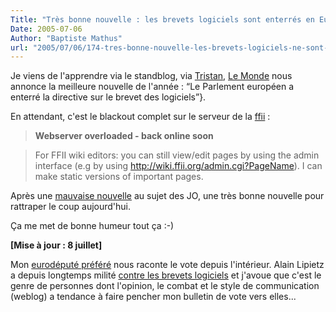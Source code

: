 ```yaml
---
Title: "Très bonne nouvelle : les brevets logiciels sont enterrés en Europe !"
Date: 2005-07-06
Author: "Baptiste Mathus"
url: "2005/07/06/174-tres-bonne-nouvelle-les-brevets-logiciels-ne-sont-pas-passes"
---
```




Je viens de l'apprendre via le standblog, via
[Tristan](http://standblog.org/blog/2005/07/06/93114241-victoire-pas-de-brevets-logiciels-en-europe),
[Le
Monde](http://www.lemonde.fr/web/article/0,1-0@2-3214,36-669825,0.html)
nous annonce la meilleure nouvelle de l'année : “Le Parlement européen a
enterré la directive sur le brevet des logiciels”}.

En attendant, c'est le blackout complet sur le serveur de la
[ffii](http://ffii.org) :

> **Webserver overloaded - back online soon**

> For FFII wiki editors: you can still view/edit pages by using the
> admin interface (e.g by using
> http://wiki.ffii.org/admin.cgi?PageName). I can make static versions
> of important pages.

Après une [mauvaise
nouvelle](http://batmat.net/blog/2005/07/06/173-merdaaaaasse) au sujet
des JO, une très bonne nouvelle pour rattraper le coup aujourd'hui.

Ça me met de bonne humeur tout ça :-)

**[Mise à jour : 8 juillet]**

Mon [eurodéputé préféré](http://lipietz.net/breve.php3?id_breve=79) nous
raconte le vote depuis l'intérieur. Alain Lipietz a depuis longtemps
milité [contre les brevets
logiciels](http://lipietz.net/breve.php3?id_breve=76) et j'avoue que
c'est le genre de personnes dont l'opinion, le combat et le style de
communication (weblog) a tendance à faire pencher mon bulletin de vote
vers elles...

